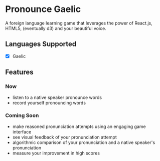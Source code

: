 # Pronounce Gaelic
A foreign language learning game that leverages the power of React.js, HTML5, (eventually d3) and your beautiful voice. 

## Languages Supported
- [x] Gaelic

## Features
### Now
 - listen to a native speaker pronounce words
 - record yourself pronouncing words

### Coming Soon
 - make reasoned pronunciation attempts using an engaging game interface
 - see visual feedback of your pronunciation attempt
 - algorithmic comparison of your pronunciation and a native speaker's pronunciation
 - measure your improvement in high scores

